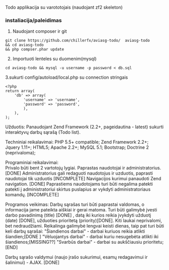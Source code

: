 Todo applikacija su varototojais (naudojant zf2 skeleton)

### instaliacija/paleidimas
1. Naudojant composer ir git

```
git clone https://github.com/chillerfx/aviasg-todo/  aviasg-todo 
&& cd aviasg-todo
&& php compser.phar update

```
2. Importuoti lenteles su duomenim(mysql)
```
cd aviasg-todo && mysql -u username -p password < db.sql
```
3.sukurti  config/autoload/local.php su connection stringais
```
<?php
return array(
    'db' => array(
        'username' => 'username',
        'password' => 'password',          
    	),
	),
);
```




Užduotis:
Panaudojant Zend Framework (2.2+, pageidautina - latest) sukurti interaktyvų darbų sąrašą (Todo list).
 
Techniniai reikalavimai:
PHP 5.5+ compatible;
Zend Framework 2.2+;
Jquery 1.11+;
HTML5;
Apache 2.2+;
MySQL 5.1;
Bootstrap;
Doctrine 2 (neprivaloma);
   
Programiniai reikalavimai:     
Privalo būti bent 2 vartotojų lygiai. Paprastas naudotojai ir administratorius. [DONE]
Administratorius gali redaguoti naudotojus ir uzduotis, paprasti naudotojai tik uzduotis [INCOMPLETE]
Navigacijos kurimui panaudoti  Zend navigation. [DONE]
Paprastiems naudotojams turi būti negalima patekti patekti į administratoriui skirtus puslapius ar vykdyti administratoriaus komandų. [INCOMPLETE]
      
Programos veikimas:
Darbų sąrašas turi būti paprastai valdomas, o informacija jame pateikta aiškiai ir gerai matoma. Turi būti galimybė įvesti darbo pavadinimą (title) [DONE] , datą iki kurios reikia įvykdyti užduotį (date) [DONE], užduoties prioritetą (priority)[DONE].
Kiti laukai neprivalomi, bet nedraudžiami. Reikalinga galimybė lengvai keisti dienas, taip pat turi būti keli darbų sąrašai:
"Šiandienos darbai"     - darbai kuriuos reikia atlikti šiandien;[DONE ]
"Vėluojantys darbai"    - darbai kuriu nesugebėta atlikti iki šiandienos;[MISSING??]
"Svarbūs darbai"        - darbai su aukščiausiu prioritetu; [END]
 
Darbų sąrašo valdymui (naujo įrašo sukurimui, esamų redagavimui ir šalinimui) - AJAX. [DONE]
 